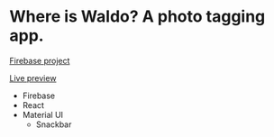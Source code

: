 # Where is Waldo? A photo tagging app.

[Firebase project](https://www.theodinproject.com/lessons/node-path-javascript-where-s-waldo-a-photo-tagging-app)

[Live preview]()

* Firebase
* React
* Material UI
  - Snackbar
